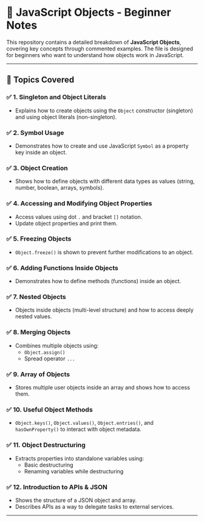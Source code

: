 # 📘 JavaScript Objects - Beginner Notes

This repository contains a detailed breakdown of **JavaScript Objects**, covering key concepts through commented examples. The file is designed for beginners who want to understand how objects work in JavaScript.

---

## 📌 Topics Covered

### ✅ 1. Singleton and Object Literals
- Explains how to create objects using the `Object` constructor (singleton) and using object literals (non-singleton).

### ✅ 2. Symbol Usage
- Demonstrates how to create and use JavaScript `Symbol` as a property key inside an object.

### ✅ 3. Object Creation
- Shows how to define objects with different data types as values (string, number, boolean, arrays, symbols).

### ✅ 4. Accessing and Modifying Object Properties
- Access values using dot `.` and bracket `[]` notation.
- Update object properties and print them.

### ✅ 5. Freezing Objects
- `Object.freeze()` is shown to prevent further modifications to an object.

### ✅ 6. Adding Functions Inside Objects
- Demonstrates how to define methods (functions) inside an object.

### ✅ 7. Nested Objects
- Objects inside objects (multi-level structure) and how to access deeply nested values.

### ✅ 8. Merging Objects
- Combines multiple objects using:
  - `Object.assign()`
  - Spread operator `...`

### ✅ 9. Array of Objects
- Stores multiple user objects inside an array and shows how to access them.

### ✅ 10. Useful Object Methods
- `Object.keys()`, `Object.values()`, `Object.entries()`, and `hasOwnProperty()` to interact with object metadata.

### ✅ 11. Object Destructuring
- Extracts properties into standalone variables using:
  - Basic destructuring
  - Renaming variables while destructuring

### ✅ 12. Introduction to APIs & JSON
- Shows the structure of a JSON object and array.
- Describes APIs as a way to delegate tasks to external services.

---
